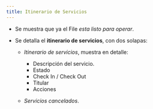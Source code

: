 ```yaml
---
title: Itinerario de Servicios
---
```


- Se muestra que ya el File *esta listo para operar*.  

- Se detalla el **itinerario de servicios**, con dos solapas:  

  - *Itinerario de servicios*, muestra en detalle:  
    - Descripción del servicio.  
    - Estado  
    - Check In / Check Out  
    - Titular  
    - Acciones  

  - *Servicios cancelados*.  

<!-- ![Itinerario de Servicios](../../../static/img/reservas-online/mis-reservas/itinerario-servicios.png) -->
